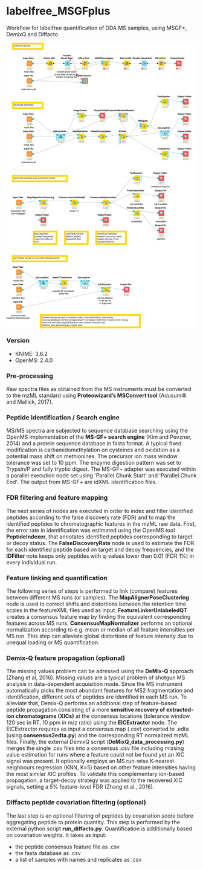 # labelfree_MSGFplus

Workflow for labelfree quantification of DDA MS samples, using MSGF+, DemixQ and Diffacto

<img src="workflow.png" style="display: block; margin: auto;" />

### Version

- KNIME: 3.6.2
- OpenMS: 2.4.0

### Pre-processing

Raw spectra files as obtained from the MS instruments must be converted to the mzML standard using **Proteowizard’s MSConvert tool** (Adusumilli and Mallick, 2017).

### Peptide identification / Search engine

MS/MS spectra are subjected to sequence database searching using 
the OpenMS implementation of the **MS-GF+ search engine** (Kim and Pevzner, 2014) and a protein sequence database 
in fasta format. A typical fixed modification is carbamidomethylation on cysteines and 
oxidation as a potential mass shift on methionines. The precursor ion mass window tolerance was set to 10 ppm. 
The enzyme digestion pattern was set to Trypsin/P and fully tryptic digest. The MS-GF+ adapter was executed 
within a parallel execution node set using 'Parallel Chunk Start' and 'Parallel Chunk End'. The output 
from MS-GF+ are idXML identification files.

### FDR filtering and feature mapping

The next series of nodes are executed in order to index and filter identified peptides according to 
the false discovery rate (FDR) and to map the identified peptides to chromatographic features in the 
mzML raw data. First, the error rate in identification was estimated using the OpenMS tool **PeptideIndexer**, 
that annotates identified peptides corresponding to target or decoy status. The **FalseDiscoveryRate** node 
is used to estimate the FDR for each identified peptide based on target and decoy frequencies, and the 
**IDFilter** note keeps only peptides with q-values lower than 0.01 (FDR 1%) in every individual run.

### Feature linking and quantification

The following series of steps is performed to link (compare) features between different MS runs (or samples). 
The **MapAlignerPoseClustering** node is used to correct shifts and distortions 
between the retention time scales in the featureXML files used as input. **FeatureLinkerUnlabeledQT** 
creates a consensus feature map by finding the equivalent corresponding features across MS runs. 
**ConsensusMapNormalizer** performs an optional normalization according to e.g. mean or median of all 
feature intensities per MS run. This step can alleviate global distortions of feature intensity due to unequal loading 
or MS quantification.

### Demix-Q feature propagation (optional)

The missing values problem can be adressed using the **DeMix-Q** approach (Zhang et al, 2016). 
Missing values are a typical problem of shotgun MS analysis in data-dependent acquisition mode. 
Since the MS instrument automatically picks the most abundant features for MS2 fragmentation and 
identification, different sets of peptides are identified in each MS run. To alleviate that, Demix-Q 
performs an additional step of feature-based peptide propagation consisting of a more 
**sensitive recovery of extracted-ion chromatograms (XICs)** at the consensus locations (tolerance window 120 sec 
in RT, 10 ppm in m/z ratio) using the **EICExtractor** node. The EICExtractor requires as input a consensus map (.csv) 
converted to .edta (using **consensus2edta.py**) and the corresponding RT normalized mzML files. Finally, 
the external DemixQ script (**DeMixQ_data_processing.py**) merges the single .csv files into a consensus .csv file 
including missing value estimation for runs where a feature could not be found yet an XIC signal was present. 
It optionally employs an MS run-wise K-nearest neighbours regression (KNN, K=5) based on other feature intensities 
having the most similar XIC profiles. To validate this complementary ion-based propagation, 
a target-decoy strategy was applied to the recovered XIC signals, setting a 5% feature-level 
FDR (Zhang et al., 2016).

### Diffacto peptide covariation filtering (optional)

The last step is an optional filtering of peptides by covariation score before aggregating peptide to protein quantity. 
This step is performed by the external python script **run_diffacto.py**. Quantification is additionally based on covariation weights. 
It takes as input:
- the peptide consensus feature file as .csv
- the fasta database as .csv
- a list of samples with names and replicates as .csv
